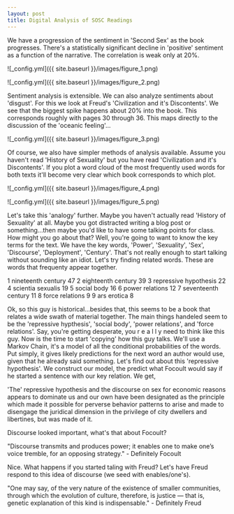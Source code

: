 ```yaml
---
layout: post
title: Digital Analysis of SOSC Readings
---
```


We have a progression of the sentiment in 'Second Sex' as the book progresses. There's a statistically significant decline in 'positive' sentiment as a function of the narrative. The correlation is weak only at 20%. 

![_config.yml]({{ site.baseurl }}/images/figure_1.png)

![_config.yml]({{ site.baseurl }}/images/figure_2.png)

Sentiment analysis is extensible. We can also analyze sentiments about 'disgust'. For this we look at Freud's 'Civilization and it's Discontents'. We see that the biggest spike happens about 20% into the book. This corresponds roughly with pages 30 through 36. This maps directly to the discussion of the 'oceanic feeling'...

![_config.yml]({{ site.baseurl }}/images/figure_3.png)

Of course, we also have simpler methods of analysis available. Assume you haven't read 'History of Sexuality' but you have read 'Civilization and it's Discontents'. If you plot a word cloud of the most frequently used words for both texts it'll become very clear which book corresponds to which plot. 

![_config.yml]({{ site.baseurl }}/images/figure_4.png)

![_config.yml]({{ site.baseurl }}/images/figure_5.png)

Let's take this 'analogy' further. Maybe you haven't actually read 'History of Sexuality' at all. Maybe you got distracted writing a blog post or something...then maybe you'd like to have some talking points for class. How might you go about that? Well, you're going to want to know the key terms for the text. We have the key words, 'Power', 'Sexuality', 'Sex', 'Discourse', 'Deployment', 'Century'. That's not really enough to start talking without sounding like an idiot. Let's try finding related words. These are words that frequenty appear together. 

 1 nineteenth  century       47
 2 eighteenth  century       39
 3 repressive  hypothesis    22
 4 scientia    sexualis      19
 5 social      body          16
 6 power       relations     12
 7 seventeenth century       11
 8 force       relations      9
 9 ars         erotica        8
 
Ok, so this guy is historical...besides that, this seems to be a book that relates a wide swath of material together. The main things handeled seem to be the 'repressive hypthesis', 'social body', 'power relations', and 'force relations'. Say, you're getting desperate, you  r e a l l y  need to think like this guy. Now is the time to start 'copying' how this guy talks. We'll use a Markov Chain, it's a model of all the conditional probabilities of the words. Put simply, it gives likely predictions for the next word an author would use, given that he already said something. Let's find out about this 'repressive hypothesis'. We construct our model, the predict what Focoult would say if he started a sentence with our key relation. We get,

'The' repressive hypothesis and the discourse on sex for economic reasons appears to dominate us and our own have been designated as the principle which made it possible for perverse behavior patterns to arise and made to disengage the juridical dimension in the privilege of city dwellers and libertines, but was made of it.

Discourse looked important, what's that about Focoult?

"Discourse transmits and produces power; it enables one to make one’s voice tremble, for an opposing strategy." - Definitely Focoult

Nice. What happens if you started taling with Freud? Let's have Freud respond to this idea of discourse (we seed with enables/one's).

"One may say, of the very nature of the existence of smaller communities, through which the evolution of culture, therefore, is justice — that is, genetic explanation of this kind is indispensable." - Definitely Freud

